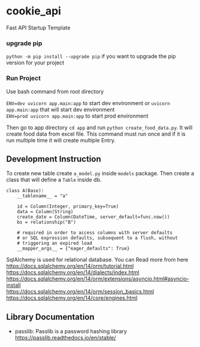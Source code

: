 # cookie_api
Fast API Startup Template

### upgrade pip
`python -m pip install --upgrade pip` if you want to upgrade the pip version for your project

### Run Project
Use bash command from root directory

`ENV=dev uvicorn app.main:app` to start dev environment or `uvicorn app.main:app`  that will start dev environment<br />
`ENV=prod uvicorn app.main:app` to start prod environment <br />

Then go to app directory `cd app` and run `python create_food_data.py`. It will create food data from excel file. This command must run once and if it is run multiple time it will create multiple Entry.

## Development Instruction
To create new table create `a_model.py` inside `models` package. Then create a class that will define a `Table` inside db.

```
class A(Base):
    __tablename__ = "a"

    id = Column(Integer, primary_key=True)
    data = Column(String)
    create_date = Column(DateTime, server_default=func.now())
    bs = relationship("B")

    # required in order to access columns with server defaults
    # or SQL expression defaults, subsequent to a flush, without
    # triggering an expired load
    __mapper_args__ = {"eager_defaults": True}
```

SqlAlchemy is used for relational database. You can Read more from here<br />
https://docs.sqlalchemy.org/en/14/orm/tutorial.html<br/>
https://docs.sqlalchemy.org/en/14/dialects/index.html<br/>
https://docs.sqlalchemy.org/en/14/orm/extensions/asyncio.html#asyncio-install<br/>
https://docs.sqlalchemy.org/en/14/orm/session_basics.html<br/>
https://docs.sqlalchemy.org/en/14/core/engines.html<br/>

## Library Documentation
* passlib: Passlib is a password hashing library <br/> https://passlib.readthedocs.io/en/stable/

